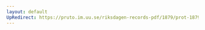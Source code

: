 ```yaml
---
layout: default
UpRedirect: https://pruto.im.uu.se/riksdagen-records-pdf/1879/prot-1879--ak--033/prot-1879--ak--033_007.pdf
---
```

